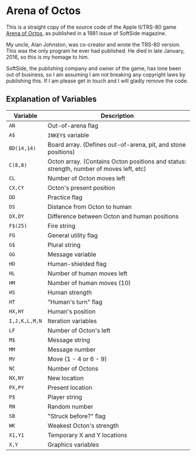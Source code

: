 # Arena of Octos

This is a straight copy of the source code of the Apple II/TRS-80 game [Arena of Octos](https://en.wikipedia.org/wiki/Arena_of_Octos), as published in a 1981 issue of SoftSide magazine.

My uncle, Alan Johnston, was co-creator and wrote the TRS-80 version. This was the only program he ever had published. He died in late January, 2016, so this is my homage to him.

SoftSide, the publishing company and owner of the game, has lone been out of business, so I am assuming I am not breaking any copyright laws by publishing this. If I am please get in touch and I will gladly remove the code.

## Explanation of Variables

Variable | Description
---------| -----------
`AN` | Out-of-arena flag
`A$` | `INKEY$` variable
`BD(14,14)` | Board array. (Defines out-of-arena, pit, and stone positions)
`C(8,8)` | Octon array. (Contains Octon positions and status: strength, number of moves left, etc)
`CL` | Number of Octon moves left
`CX,CY` | Octon's present position
`DD` | Practice flag
`DS` | Distance from Octon to human
`DX,DY` | Difference between Octon and human positions
`F$(25)` | Fire string
`FG` | General utility flag
`G$` | Plural string
`GG` | Message variable
`HD` | Human-shielded flag
`HL` | Number of human moves left
`HM` | Number of human moves (10)
`HS` | Human strength
`HT` | "Human's turn" flag
`HX,HY` | Human's position
`I,J,K,L,M,N` | Iteration variables
`LF` | Number of Octon's left
`M$` | Message string
`MM` | Message number
`MV` | Move (1 - 4 or 6 - 9)
`NC` | Number of Octons
`NX,NY` | New location
`PX,PY` | Present location
`P$` | Player string
`RN` | Random number
`SB` | "Struck before?" flag
`WK` | Weakest Octon's strength
`X1,Y1` | Temporary X and Y locations
`X,Y` | Graphics variables
